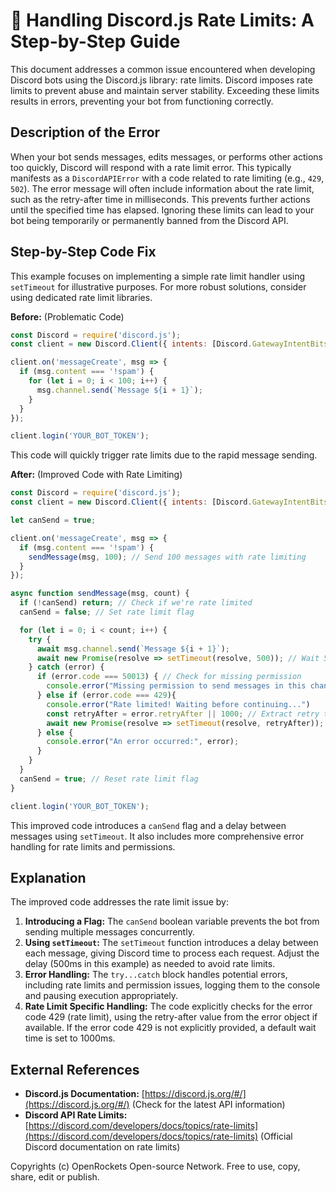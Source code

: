 # 🐞 Handling Discord.js Rate Limits: A Step-by-Step Guide


This document addresses a common issue encountered when developing Discord bots using the Discord.js library: rate limits.  Discord imposes rate limits to prevent abuse and maintain server stability.  Exceeding these limits results in errors, preventing your bot from functioning correctly.

## Description of the Error

When your bot sends messages, edits messages, or performs other actions too quickly, Discord will respond with a rate limit error. This typically manifests as a `DiscordAPIError` with a code related to rate limiting (e.g., `429`, `502`). The error message will often include information about the rate limit, such as the retry-after time in milliseconds.  This prevents further actions until the specified time has elapsed.  Ignoring these limits can lead to your bot being temporarily or permanently banned from the Discord API.


## Step-by-Step Code Fix

This example focuses on implementing a simple rate limit handler using `setTimeout` for illustrative purposes.  For more robust solutions, consider using dedicated rate limit libraries.

**Before:** (Problematic Code)

```javascript
const Discord = require('discord.js');
const client = new Discord.Client({ intents: [Discord.GatewayIntentBits.Guilds, Discord.GatewayIntentBits.GuildMessages] });

client.on('messageCreate', msg => {
  if (msg.content === '!spam') {
    for (let i = 0; i < 100; i++) {
      msg.channel.send(`Message ${i + 1}`);
    }
  }
});

client.login('YOUR_BOT_TOKEN');
```

This code will quickly trigger rate limits due to the rapid message sending.

**After:** (Improved Code with Rate Limiting)

```javascript
const Discord = require('discord.js');
const client = new Discord.Client({ intents: [Discord.GatewayIntentBits.Guilds, Discord.GatewayIntentBits.GuildMessages] });

let canSend = true;

client.on('messageCreate', msg => {
  if (msg.content === '!spam') {
    sendMessage(msg, 100); // Send 100 messages with rate limiting
  }
});

async function sendMessage(msg, count) {
  if (!canSend) return; // Check if we're rate limited
  canSend = false; // Set rate limit flag

  for (let i = 0; i < count; i++) {
    try {
      await msg.channel.send(`Message ${i + 1}`);
      await new Promise(resolve => setTimeout(resolve, 500)); // Wait 500ms between messages
    } catch (error) {
      if (error.code === 50013) { // Check for missing permission
        console.error("Missing permission to send messages in this channel.")
      } else if (error.code === 429){
        console.error("Rate limited! Waiting before continuing...")
        const retryAfter = error.retryAfter || 1000; // Extract retry time from error, default to 1000ms (1 sec)
        await new Promise(resolve => setTimeout(resolve, retryAfter));
      } else {
        console.error("An error occurred:", error);
      }
    }
  }
  canSend = true; // Reset rate limit flag
}

client.login('YOUR_BOT_TOKEN');
```

This improved code introduces a `canSend` flag and a delay between messages using `setTimeout`. It also includes more comprehensive error handling for rate limits and permissions.

## Explanation

The improved code addresses the rate limit issue by:

1. **Introducing a Flag:** The `canSend` boolean variable prevents the bot from sending multiple messages concurrently.
2. **Using `setTimeout`:** The `setTimeout` function introduces a delay between each message, giving Discord time to process each request.  Adjust the delay (500ms in this example) as needed to avoid rate limits.
3. **Error Handling:** The `try...catch` block handles potential errors, including rate limits and permission issues, logging them to the console and pausing execution appropriately.
4. **Rate Limit Specific Handling:** The code explicitly checks for the error code 429 (rate limit), using the retry-after value from the error object if available. If the error code 429 is not explicitly provided, a default wait time is set to 1000ms.

## External References

* **Discord.js Documentation:** [https://discord.js.org/#/](https://discord.js.org/#/)  (Check for the latest API information)
* **Discord API Rate Limits:** [https://discord.com/developers/docs/topics/rate-limits](https://discord.com/developers/docs/topics/rate-limits) (Official Discord documentation on rate limits)


Copyrights (c) OpenRockets Open-source Network. Free to use, copy, share, edit or publish.

